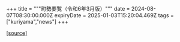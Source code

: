 +++
title = """町勢要覧（令和6年3月版）"""
date = 2024-08-07T08:30:00.000Z
expiryDate = 2025-01-03T15:20:04.469Z
tags = ["kuriyama","news"]
+++


[[source]](https://www.town.kuriyama.hokkaido.jp/soshiki/28/9234.html)
